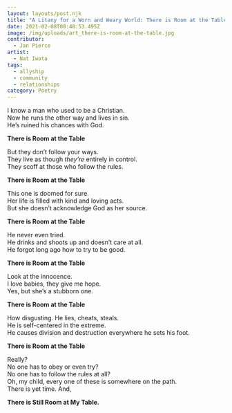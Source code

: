 ```yaml
---
layout: layouts/post.njk
title: "A Litany for a Worn and Weary World: There is Room at the Table"
date: 2021-02-08T08:48:53.495Z
image: /img/uploads/art_there-is-room-at-the-table.jpg
contributor:
  - Jan Pierce
artist:
  - Nat Iwata
tags:
  - allyship
  - community
  - relationships
category: Poetry
---
```

I know a man who used to be a Christian.\
Now he runs the other way and lives in sin.\
He’s ruined his chances with God.

**There is Room at the Table**

But they don’t follow your ways.\
They live as though *they’re* entirely in control.\
They scoff at those who follow the rules.

**There is Room at the Table**

This one is doomed for sure. \
Her life is filled with kind and loving acts.\
But she doesn’t acknowledge God as her source.

**There is Room at the Table**

He never even tried.\
He drinks and shoots up and doesn’t care at all.\
He forgot long ago how to try to be good.

**There is Room at the Table**

Look at the innocence.\
I love babies, they give me hope.\
Yes, but she’s a stubborn one.

**There is Room at the Table**

How disgusting. He lies, cheats, steals.\
He is self-centered in the extreme.\
He causes division and destruction everywhere he sets his foot.

**There is Room at the Table**

Really? \
No one has to obey or even try? \
No one has to follow the rules at all? \
Oh, my child, every one of these is somewhere on the path. \
There is yet time. And,

**There is Still Room at My Table.**